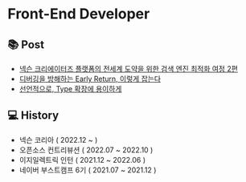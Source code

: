 # Front-End Developer

## 📚 Post

- [넥슨 크리에이터즈 플랫폼의 전세계 도약을 위한 검색 엔진 최적화 여정 2편](https://www.intelligencelabs.tech/1d19c363-c495-80ca-ad23-e6a6d071068c)
- [디버깅을 방해하는 Early Return, 이렇게 잡는다](https://velog.io/@0_jin/React-%EB%94%94%EB%B2%84%EA%B9%85%EC%9D%84-%EB%B0%A9%ED%95%B4%ED%95%98%EB%8A%94-Early-Return-%EC%9D%B4%EB%A0%87%EA%B2%8C-%EC%9E%A1%EB%8A%94%EB%8B%A4)
- [선언적으로, Type 확장에 용이하게](https://velog.io/@0_jin/React-%EC%84%A0%EC%96%B8%EC%A0%81%EC%9C%BC%EB%A1%9C-Type-%ED%99%95%EC%9E%A5%EC%97%90-%EC%9A%A9%EC%9D%B4%ED%95%98%EA%B2%8C)

## 💻 History

- 넥슨 코리아 ( 2022.12 ~ )
- 오픈소스 컨트리뷰션 ( 2022.07 ~ 2022.10 )
- 이지일렉트릭 인턴 ( 2021.12 ~ 2022.06 )
- 네이버 부스트캠프 6기 ( 2021.07 ~ 2021.12 )

